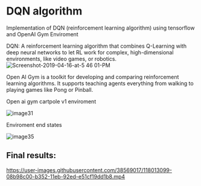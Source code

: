 # DQN algorithm
Implementation of DQN (reinforcement learning algorithm) using tensorflow and OpenAI Gym Enviroment

DQN: A reinforcement learning algorithm that combines Q-Learning with deep neural networks to let RL work for complex, high-dimensional environments, like video games, or robotics.
![Screenshot-2019-04-16-at-5 46 01-PM](https://user-images.githubusercontent.com/38569017/118013831-d3fa0480-b352-11eb-970b-47c342611c53.png)

Open AI Gym is a toolkit for developing and comparing reinforcement learning algorithms. It supports teaching agents everything from walking to playing games like Pong or Pinball.

Open ai gym cartpole v1 enviroment

![image31](https://user-images.githubusercontent.com/38569017/118014502-977ad880-b353-11eb-98bb-09245e3f0f76.png)

Enviroment end states

![image35](https://user-images.githubusercontent.com/38569017/118014553-a19cd700-b353-11eb-8400-73ff823eb269.png)

## Final results:
https://user-images.githubusercontent.com/38569017/118013099-08b98c00-b352-11eb-92ed-e51cf19dd1b8.mp4


